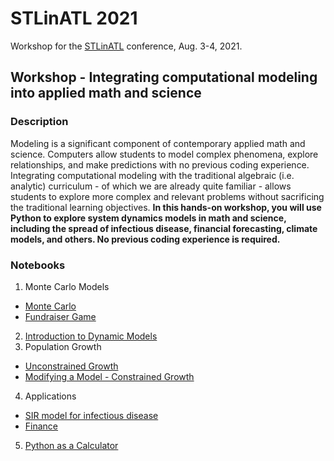 # STLinATL 2021

Workshop for the [STLinATL](https://stlinatl.com/) conference, Aug. 3-4, 2021.

## Workshop - Integrating computational modeling into applied math and science

### Description

Modeling is a significant component of contemporary applied math and science. Computers allow students to model complex phenomena, explore relationships, and make predictions with no previous coding experience. Integrating computational modeling with the traditional algebraic (i.e. analytic) curriculum - of which we are already quite familiar - allows students to explore more complex and relevant problems without sacrificing the traditional learning objectives.  **In this hands-on workshop, you will use Python to explore system dynamics models in math and science, including the spread of infectious disease, financial forecasting, climate models, and others. No previous coding experience is required.**

### Notebooks

1. Monte Carlo Models
  - [Monte Carlo](https://colab.research.google.com/github/atitus/STLinATL2021/blob/main/workshop1/01-monte-carlo/monte-carlo.ipynb) 
  - [Fundraiser Game](https://colab.research.google.com/github/atitus/STLinATL2021/blob/main/workshop1/01-monte-carlo/game.ipynb) 
2. [Introduction to Dynamic Models](https://colab.research.google.com/github/atitus/STLinATL2021/blob/main/workshop1/02-dynamic-modeling/dynamic-modeling.ipynb)
3. Population Growth
  - [Unconstrained Growth](https://colab.research.google.com/github/atitus/STLinATL2021/blob/main/workshop1/03-population-growth/population-growth.ipynb) 
  - [Modifying a Model - Constrained Growth](https://colab.research.google.com/github/atitus/STLinATL2021/blob/main/workshop1/03-population-growth/modify-a-model.ipynb)
4. Applications
  - [SIR model for infectious disease](https://colab.research.google.com/github/atitus/STLinATL2021/blob/main/workshop1/04-applications/01-SIR-model.ipynb) 
  - [Finance](https://colab.research.google.com/github/atitus/STLinATL2021/blob/main/workshop1/04-applications/02-finance.ipynb) 
5. [Python as a Calculator](https://colab.research.google.com/github/atitus/STLinATL2021/blob/master/workshop1/05-python-calc/python-calc.ipynb)